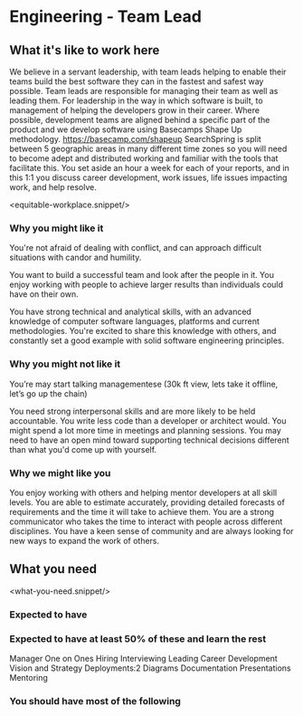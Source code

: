 # Engineering - Team Lead

## What it's like to work here
We believe in a servant leadership, with team leads helping to enable their teams build the best software they can in the fastest and safest way possible.
Team leads are responsible for managing their team as well as leading them.   For leadership in the way in  which software is built, to management of helping 
the developers grow in their career.
Where possible, development teams are aligned behind a specific part of the product and we develop software using Basecamps Shape Up methodology.  https://basecamp.com/shapeup
SearchSpring is split between 5 geographic areas in many different time zones so you will need to become adept and distributed working and familiar with the tools that facilitate this.
You set aside an hour a week for each of your reports, and in this 1:1 you discuss career development, work issues, life issues impacting work, and help resolve.

<equitable-workplace.snippet/>

### Why you might like it
You're not afraid of dealing with conflict, and can approach difficult situations with candor and humility.

You want to build a successful team and look after the people in it. You enjoy working with people to achieve larger results than individuals could have on their own. 

You have strong technical and analytical skills, with an advanced knowledge of computer software languages, platforms and current methodologies. You're excited to share this knowledge with others, and constantly set a good example with solid software engineering principles.

### Why you might not like it
You’re may start talking managementese (30k ft view, lets take it offline, let’s go up the chain)

You need strong interpersonal skills and are more likely to be held accountable.
You write less code than a developer or architect would.
You might spend a lot more time in meetings and planning sessions.
You may need to have an open mind toward supporting technical decisions different than what you'd come up with yourself. 

### Why we might like you
You enjoy working with others and helping mentor developers at all skill levels.  You are able to estimate accurately, providing detailed forecasts of requirements and the time it will take to achieve them. You are a strong communicator who takes the time to interact with people across different disciplines. You have a keen sense of community and are always looking for new ways to expand the work of others.

## What you need

<what-you-need.snippet/>

### Expected to have


### Expected to have at least 50% of these and learn the rest

<skills>
Manager One on Ones
Hiring
Interviewing
Leading
Career Development
Vision and Strategy
Deployments:2
Diagrams 
Documentation 
Presentations 
Mentoring 
</skills>

### You should have most of the following 
<inherit doc="engineering-senior-developer.md"/>
